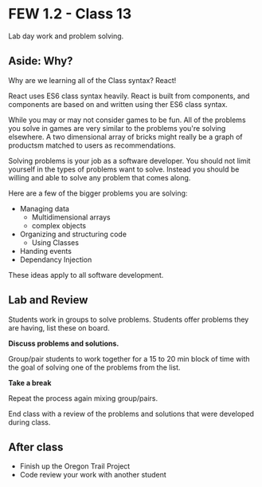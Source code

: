 # FEW 1.2 - Class 13

Lab day work and problem solving.

## Aside: Why? 

Why are we learning all of the Class syntax? React!

React uses ES6 class syntax heavily. React is built from
components, and components are based on and written using 
ther ES6 class syntax. 

While you may or may not consider games to be fun. All of 
the problems you solve in games are very similar to the 
problems you're solving elsewhere. A two dimensional array 
of bricks might really be a graph of productsm matched to 
users as recommendations. 

Solving problems is your job as a software developer. You
should not limit yourself in the types of problems want 
to solve. Instead you should be willing and able to 
solve any problem that comes along. 

Here are a few of the bigger problems you are solving: 

- Managing data
	- Multidimensional arrays 
	- complex objects
- Organizing and structuring code
	- Using Classes 
- Handing events
- Dependancy Injection

These ideas apply to all software development. 

## Lab and Review

Students work in groups to solve problems. Students offer problems they are having, list these on board. 

**Discuss problems and solutions.**

Group/pair students to work together for a 15 to 20 min block of time with the goal of solving one of the problems from the list. 

**Take a break**

Repeat the process again mixing group/pairs.

End class with a review of the problems and solutions that were developed during class. 

## After class 

- Finish up the Oregon Trail Project
- Code review your work with another student	



